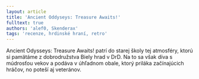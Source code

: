```yaml
---
layout: article
title: 'Ancient Oddyseys: Treasure Awaits!'
fulltext: true
authors: 'alef0, Skenderax'
tags: 'recenze, hrdinské hraní, retro'
---
```


Ancient Odysseys: Treasure Awaits! patrí
do starej školy tej atmosféry, ktorú si pamätáme
z dobrodružstva Biely hrad v DrD.
Na to sa však díva s múdrosťou vekov a podáva
v úhľadnom obale, ktorý priláka začínajúcich
hráčov, no poteší aj veteránov.
